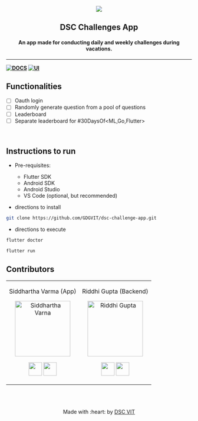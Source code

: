 <p align="center">
<a href="https://dscvit.com">
	<img src="https://user-images.githubusercontent.com/30529572/72455010-fb38d400-37e7-11ea-9c1e-8cdeb5f5906e.png" />
</a>
	<h2 align="center">DSC Challenges App</h2>
	<h4 align="center">An app made for conducting daily and weekly challenges during vacations.<h4>
</p>

---
[![DOCS](https://img.shields.io/badge/Documentation-see%20docs-green?style=flat-square&logo=appveyor)](INSERT_LINK_FOR_DOCS_HERE) 
  [![UI ](https://img.shields.io/badge/User%20Interface-Link%20to%20UI-orange?style=flat-square&logo=appveyor)](INSERT_UI_LINK_HERE)


## Functionalities
- [ ]  Oauth login
- [ ]  Randomly generate question from a pool of questions
- [ ]  Leaderboard
- [ ]  Separate leaderboard for #30DaysOf<ML,Go,Flutter>

<br>


## Instructions to run

* Pre-requisites:
	-  Flutter SDK
	-  Android SDK
	-  Android Studio
	-  VS Code (optional, but recommended)

* directions to install
```bash
git clone https://github.com/GDGVIT/dsc-challenge-app.git
```

* directions to execute

```bash
flutter doctor

flutter run
```

## Contributors

<table>
<tr align="center">
<td>

Siddhartha Varma (App)

<p align="center">
<img src = "https://avatars1.githubusercontent.com/u/39856034?s=400&u=b2f0ffe4ff639d4257db47e7268ed22e8aaf0221&v=4" width="150" height="150" alt="Siddhartha Varna">
</p>
<p align="center">
<a href = "https://github.com/BRO3886" target="_blank"><img src = "http://www.iconninja.com/files/241/825/211/round-collaboration-social-github-code-circle-network-icon.svg" width="36" height = "36"/></a>
<a href = "https://www.linkedin.com/in/siddharthav22/" target="_blank">
<img src = "http://www.iconninja.com/files/863/607/751/network-linkedin-social-connection-circular-circle-media-icon.svg" width="36" height="36"/>
</a>
</p>
</td>


<td>

Riddhi Gupta (Backend)

<p align="center">
<img src = "https://avatars2.githubusercontent.com/u/43917576?s=460&u=b9ba679a93963e9dd0cc8b849dce4cfc26c4f24f&v=4" width="150" height="150" alt="Riddhi Gupta">
</p>
<p align="center">
<a href = "https://github.com/RiddhiGupta5" target="_blank"><img src = "http://www.iconninja.com/files/241/825/211/round-collaboration-social-github-code-circle-network-icon.svg" width="36" height = "36"/></a>
<a href = "https://www.linkedin.com/in/riddhi-gupta-6a587017a/" target="_blank">
<img src = "http://www.iconninja.com/files/863/607/751/network-linkedin-social-connection-circular-circle-media-icon.svg" width="36" height="36"/>
</a>
</p>
</td>

</tr>
</table>


<br>
<br>

<p align="center">
	Made with :heart: by <a href="https://dscvit.com">DSC VIT</a>
</p>

